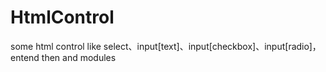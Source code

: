 # HtmlControl
some html control like select、input[text]、input[checkbox]、input[radio]，entend then and modules
